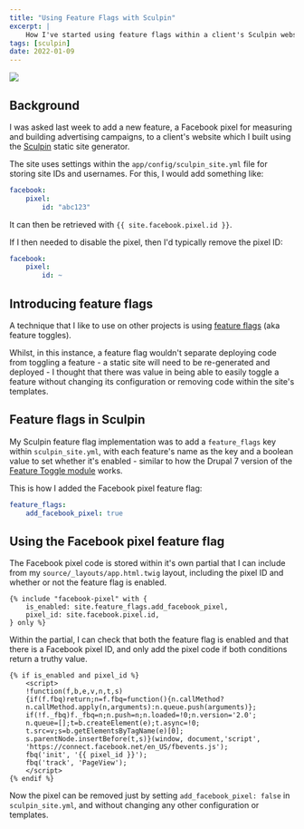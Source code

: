 ```yaml
---
title: "Using Feature Flags with Sculpin"
excerpt: |
    How I've started using feature flags within a client's Sculpin website.
tags: [sculpin]
date: 2022-01-09
---
```


<div class="flex justify-center">
  <img class="h-auto mb-4 w-[150px]" src="/images/sculpin-jackson.png" />
</div>

## Background

I was asked last week to add a new feature, a Facebook pixel for measuring and
building advertising campaigns, to a client's website which I built using the
[Sculpin](https://sculpin.io) static site generator.

The site uses settings within the `app/config/sculpin_site.yml` file for
storing site IDs and usernames. For this, I would add something like:

```yaml
facebook:
    pixel:
        id: "abc123"
```

It can then be retrieved with `{{ site.facebook.pixel.id }}`.

If I then needed to disable the pixel, then I'd typically remove the pixel
ID:

```yaml
facebook:
    pixel:
        id: ~
```

## Introducing feature flags

A technique that I like to use on other projects is using
[feature flags](https://www.atlassian.com/continuous-delivery/principles/feature-flags)
(aka feature toggles).

Whilst, in this instance, a feature flag wouldn't separate deploying code from
toggling a feature - a static site will need to be re-generated and deployed -
I thought that there was value in being able to easily toggle a feature without
changing its configuration or removing code within the site's templates.

## Feature flags in Sculpin

My Sculpin feature flag implementation was to add a `feature_flags` key within
`sculpin_site.yml`, with each feature's name as the key and a boolean value to
set whether it's enabled - similar to how the Drupal 7 version of the
[Feature Toggle module](https://www.drupal.org/project/feature_toggle) works.

This is how I added the Facebook pixel feature flag:

```yaml
feature_flags:
    add_facebook_pixel: true
```

## Using the Facebook pixel feature flag

The Facebook pixel code is stored within it's own partial that I can include
from my `source/_layouts/app.html.twig` layout, including the pixel ID and
whether or not the feature flag is enabled.



```twig
{% include "facebook-pixel" with {
    is_enabled: site.feature_flags.add_facebook_pixel,
    pixel_id: site.facebook.pixel.id,
} only %}
```



Within the partial, I can check that both the feature flag is enabled and that
there is a Facebook pixel ID, and only add the pixel code if both conditions
return a truthy value.



```twig
{% if is_enabled and pixel_id %}
    <script>
    !function(f,b,e,v,n,t,s)
    {if(f.fbq)return;n=f.fbq=function(){n.callMethod?
    n.callMethod.apply(n,arguments):n.queue.push(arguments)};
    if(!f._fbq)f._fbq=n;n.push=n;n.loaded=!0;n.version='2.0';
    n.queue=[];t=b.createElement(e);t.async=!0;
    t.src=v;s=b.getElementsByTagName(e)[0];
    s.parentNode.insertBefore(t,s)}(window, document,'script',
    'https://connect.facebook.net/en_US/fbevents.js');
    fbq('init', '{{ pixel_id }}');
    fbq('track', 'PageView');
    </script>
{% endif %}
```



Now the pixel can be removed just by setting `add_facebook_pixel: false` in
`sculpin_site.yml`, and without changing any other configuration or templates.
